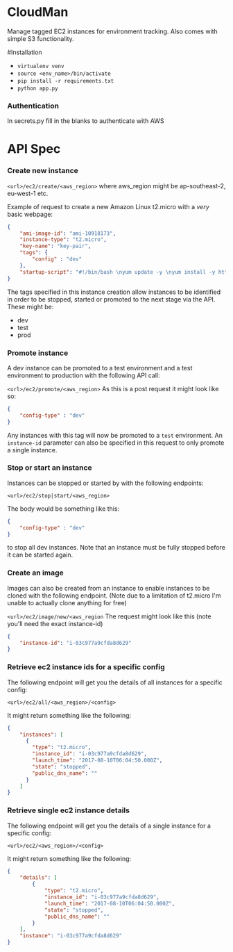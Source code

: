 # CloudMan
Manage tagged EC2 instances for environment tracking. Also comes with simple S3 functionality. 

#Installation

- `virtualenv venv`
- `source <env_name>/bin/activate`
- `pip install -r requirements.txt`
- `python app.py`

### Authentication

In secrets.py fill in the blanks to authenticate with AWS

API Spec
========

### Create new instance

`<url>/ec2/create/<aws_region>` where aws_region might be ap-southeast-2, eu-west-1 etc.


Example of request to create a new Amazon Linux t2.micro with a _very_ basic webpage:

```json
{
    "ami-image-id": "ami-10918173",
    "instance-type": "t2.micro",
    "key-name": "key-pair",
    "tags": {
        "config" : "dev"
    },
    "startup-script": "#!/bin/bash \nyum update -y \nyum install -y httpd \nservice httpd start \nchkconfig httpd on \necho '<html>this is a test</html>' > /var/www/html/index.html"
}
```

The tags specified in this instance creation allow instances to be identified in order to be stopped, started or promoted to the next stage via the API. These might be:
- dev
- test
- prod

### Promote instance

A dev instance can be promoted to a test environment and a test environment to production with the following API call:

`<url>/ec2/promote/<aws_region>` 
As this is a post request it might look like so:
```json
{
    "config-type" : "dev"
}
```
Any instances with this tag will now be promoted to a `test` environment. An `instance-id` parameter can also be specified in this request to only promote a single instance.

### Stop or start an instance

Instances can be stopped or started by with the following endpoints:

`<url>/ec2/stop|start/<aws_region>` 

The body would be something like this:
```json
{
    "config-type" : "dev"
}
```

to stop all dev instances. Note that an instance must be fully stopped before it can be started again. 

### Create an image

Images can also be created from an instance to enable instances to be cloned with the following endpoint. (Note due to a limitation of t2.micro I'm unable to actually clone anything for free)

`<url>/ec2/image/new/<aws_region`
The request might look like this (note you'll need the exact instance-id)
```json
{
    "instance-id": "i-03c977a9cfda8d629"
}
```

### Retrieve ec2 instance ids for a specific config

The following endpoint will get you the details of all instances for a specific config:

`<url>/ec2/all/<aws_region>/<config>`

It might return something like the following:

```json
{
    "instances": [
      {
        "type": "t2.micro",
        "instance_id": "i-03c977a9cfda8d629",
        "launch_time": "2017-08-10T06:04:50.000Z",
        "state": "stopped",
        "public_dns_name": ""
      }
    ]
}
```

### Retrieve single ec2 instance details

The following endpoint will get you the details of a single instance for a specific config:

`<url>/ec2/<aws_region>/<config>`

It might return something like the following:

```json
{
    "details": [
        {
            "type": "t2.micro",
            "instance_id": "i-03c977a9cfda8d629",
            "launch_time": "2017-08-10T06:04:50.000Z",
            "state": "stopped",
            "public_dns_name": ""
        }
    ],
    "instance": "i-03c977a9cfda8d629"
}
```